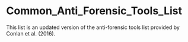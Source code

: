 # Common_Anti_Forensic_Tools_List

This list is an updated version of the anti-forensic tools list provided by Conlan et al. (2016). 
